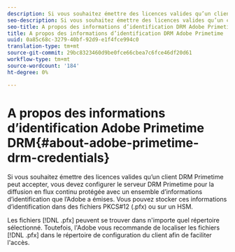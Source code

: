 ```yaml
---
description: Si vous souhaitez émettre des licences valides qu’un client DRM Primetime peut accepter, vous devez configurer le serveur DRM Primetime pour la diffusion en flux continu protégée avec un ensemble d’informations d’identification que l’Adobe a émises. Vous pouvez stocker ces informations d’identification dans des fichiers PKCS#12 (.pfx) ou sur un HSM.
seo-description: Si vous souhaitez émettre des licences valides qu’un client DRM Primetime peut accepter, vous devez configurer le serveur DRM Primetime pour la diffusion en flux continu protégée avec un ensemble d’informations d’identification que l’Adobe a émises. Vous pouvez stocker ces informations d’identification dans des fichiers PKCS#12 (.pfx) ou sur un HSM.
seo-title: A propos des informations d’identification DRM Adobe Primetime
title: A propos des informations d’identification DRM Adobe Primetime
uuid: 0a85c68c-3279-40bf-92d9-e1f4fce994c0
translation-type: tm+mt
source-git-commit: 29bc8323460d9be0fce66cbea7c6fce46df20d61
workflow-type: tm+mt
source-wordcount: '184'
ht-degree: 0%

---
```



# A propos des informations d’identification Adobe Primetime DRM{#about-adobe-primetime-drm-credentials}

Si vous souhaitez émettre des licences valides qu’un client DRM Primetime peut accepter, vous devez configurer le serveur DRM Primetime pour la diffusion en flux continu protégée avec un ensemble d’informations d’identification que l’Adobe a émises. Vous pouvez stocker ces informations d’identification dans des fichiers PKCS#12 (.pfx) ou sur un HSM.

Les fichiers [!DNL .pfx] peuvent se trouver dans n&#39;importe quel répertoire sélectionné. Toutefois, l&#39;Adobe vous recommande de localiser les fichiers [!DNL .pfx] dans le répertoire de configuration du client afin de faciliter l&#39;accès.
